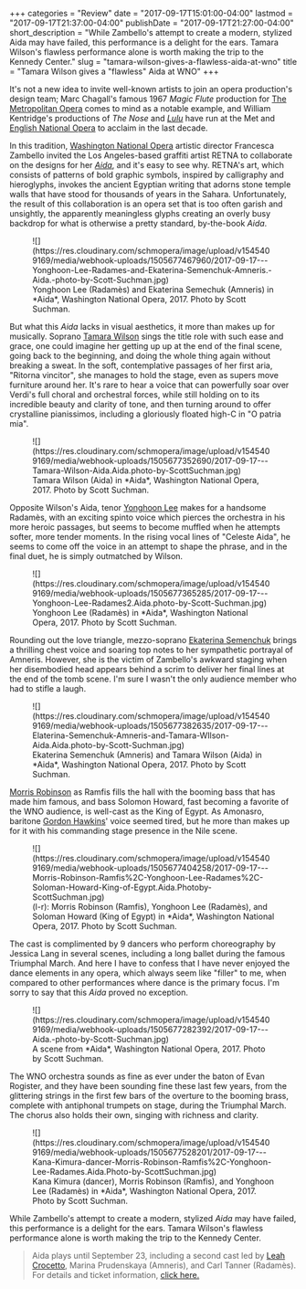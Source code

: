 +++
categories = "Review"
date = "2017-09-17T15:01:00-04:00"
lastmod = "2017-09-17T21:37:00-04:00"
publishDate = "2017-09-17T21:27:00-04:00"
short_description = "While Zambello&#039;s attempt to create a modern, stylized Aida may have failed, this performance is a delight for the ears. Tamara Wilson&#039;s flawless performance alone is worth making the trip to the Kennedy Center."
slug = "tamara-wilson-gives-a-flawless-aida-at-wno"
title = "Tamara Wilson gives a &quot;flawless&quot; Aida at WNO"
+++

It's not a new idea to invite well-known artists to join an opera production's design team; Marc Chagall's famous 1967 *Magic Flute* production for [The Metropolitan Opera](/scene/companies/the-metropolitan-opera/) comes to mind as a notable example, and William Kentridge's productions of *The Nose* and [*Lulu*](/in-review-lulu-at-eno/) have run at the Met and [English National Opera](/scene/companies/english-national-opera/) to acclaim in the last decade. 

In this tradition, [Washington National Opera](/scene/companies/washington-national-opera/) artistic director Francesca Zambello invited the Los Angeles-based graffiti artist RETNA to collaborate on the designs for her [*Aida*](http://www.kennedy-center.org/calendar/event/OSOSA), and it's easy to see why. RETNA's art, which consists of patterns of bold graphic symbols, inspired by calligraphy and hieroglyphs, invokes the ancient Egyptian writing that adorns stone temple walls that have stood for thousands of years in the Sahara. Unfortunately, the result of this collaboration is an opera set that is too often garish and unsightly, the apparently meaningless glyphs creating an overly busy backdrop for what is otherwise a pretty standard, by-the-book *Aida*.

<figure data-type="image">
![](https://res.cloudinary.com/schmopera/image/upload/v1545409169/media/webhook-uploads/1505677467960/2017-09-17---Yonghoon-Lee-Radames-and-Ekaterina-Semenchuk-Amneris.-Aida.-photo-by-Scott-Suchman.jpg)
<figcaption>Yonghoon Lee (Radamès) and Ekaterina Semechuk (Amneris) in *Aida*, Washington National Opera, 2017. Photo by Scott Suchman.</figcaption>
</figure>

But what this *Aida* lacks in visual aesthetics, it more than makes up for musically. Soprano [Tamara Wilson](/scene/people/tamara-wilson/) sings the title role with such ease and grace, one could imagine her getting up up at the end of the final scene, going back to the beginning, and doing the whole thing again without breaking a sweat. In the soft, contemplative passages of her first aria, "Ritorna vincitor", she manages to hold the stage, even as supers move furniture around her. It's rare to hear a voice that can powerfully soar over Verdi's full choral and orchestral forces, while still holding on to its incredible beauty and clarity of tone, and then turning around to offer crystalline pianissimos, including a gloriously floated high-C in "O patria mia".

<figure data-type="image">
![](https://res.cloudinary.com/schmopera/image/upload/v1545409169/media/webhook-uploads/1505677352690/2017-09-17---Tamara-Wilson-Aida.Aida.photo-by-ScottSuchman.jpg)
<figcaption>Tamara Wilson (Aida) in *Aida*, Washington National Opera, 2017. Photo by Scott Suchman.</figcaption>
</figure>

Opposite Wilson's Aida, tenor [Yonghoon Lee](/scene/people/yonghoon-lee/) makes for a handsome Radamès, with an exciting spinto voice which pierces the orchestra in his more heroic passages, but seems to become muffled when he attempts softer, more tender moments. In the rising vocal lines of "Celeste Aida", he seems to come off the voice in an attempt to shape the phrase, and in the final duet, he is simply outmatched by Wilson. 

<figure data-type="image">
![](https://res.cloudinary.com/schmopera/image/upload/v1545409169/media/webhook-uploads/1505677365285/2017-09-17---Yonghoon-Lee-Radames2.Aida.photo-by-Scott-Suchman.jpg)
<figcaption>Yonghoon Lee (Radamès) in *Aida*, Washington National Opera, 2017. Photo by Scott Suchman.</figcaption>
</figure>

Rounding out the love triangle, mezzo-soprano [Ekaterina Semenchuk](/scene/people/ekaterina-semenchuk/) brings a thrilling chest voice and soaring top notes to her sympathetic portrayal of Amneris. However, she is the victim of Zambello's awkward staging when her disembodied head appears behind a scrim to deliver her final lines at the end of the tomb scene. I'm sure I wasn't the only audience member who had to stifle a laugh.

<figure data-type="image">
![](https://res.cloudinary.com/schmopera/image/upload/v1545409169/media/webhook-uploads/1505677382635/2017-09-17---Elaterina-Semenchuk-Amneris-and-Tamara-WIlson-Aida.Aida.photo-by-Scott-Suchman.jpg)
<figcaption>Ekaterina Semenchuk (Amneris) and Tamara Wilson (Aida) in *Aida*, Washington National Opera, 2017. Photo by Scott Suchman.</figcaption>
</figure>

[Morris Robinson](/scene/people/morris-robinson/) as Ramfis fills the hall with the booming bass that has made him famous, and bass Solomon Howard, fast becoming a favorite of the WNO audience, is well-cast as the King of Egypt.  As Amonasro, baritone [Gordon Hawkins](/scene/people/gordon-hawkins/)' voice seemed tired, but he more than makes up for it with his commanding stage presence in the Nile scene.

<figure data-type="image">
![](https://res.cloudinary.com/schmopera/image/upload/v1545409169/media/webhook-uploads/1505677404258/2017-09-17---Morris-Robinson-Ramfis%2C-Yonghoon-Lee-Radames%2C-Soloman-Howard-King-of-Egypt.Aida.Photoby-ScottSuchman.jpg)
<figcaption>(l-r): Morris Robinson (Ramfis), Yonghoon Lee (Radamès), and Soloman Howard (King of Egypt) in *Aida*, Washington National Opera, 2017. Photo by Scott Suchman.</figcaption>
</figure>

The cast is complimented by 9 dancers who perform choreography by Jessica Lang in several scenes, including a long ballet during the famous Triumphal March. And here I have to confess that I have never enjoyed the dance elements in any opera, which always seem like "filler" to me, when compared to other performances where dance is the primary focus. I'm sorry to say that this *Aida* proved no exception.  

<figure data-type="image">
![](https://res.cloudinary.com/schmopera/image/upload/v1545409169/media/webhook-uploads/1505677282392/2017-09-17---Aida.-photo-by-Scott-Suchman.jpg)
<figcaption>A scene from *Aida*, Washington National Opera, 2017. Photo by Scott Suchman.</figcaption>
</figure>

The WNO orchestra sounds as fine as ever under the baton of Evan Rogister, and they have been sounding fine these last few years, from the glittering strings in the first few bars of the overture to the booming brass, complete with antiphonal trumpets on stage, during the Triumphal March. The chorus also holds their own, singing with richness and clarity.

<figure data-type="image">
![](https://res.cloudinary.com/schmopera/image/upload/v1545409169/media/webhook-uploads/1505677528201/2017-09-17---Kana-Kimura-dancer-Morris-Robinson-Ramfis%2C-Yonghoon-Lee-Radames.Aida.Photo-by-ScottSuchman.jpg)
<figcaption>Kana Kimura (dancer), Morris Robinson (Ramfis), and Yonghoon Lee (Radamès) in *Aida*, Washington National Opera, 2017. Photo by Scott Suchman.</figcaption>
</figure>

While Zambello's attempt to create a modern, stylized *Aida* may have failed, this performance is a delight for the ears. Tamara Wilson's flawless performance alone is worth making the trip to the Kennedy Center.

>Aida plays until September 23, including a second cast led by [Leah Crocetto](/talking-with-singers-leah-crocetto/), Marina Prudenskaya (Amneris), and Carl Tanner (Radamès). For details and ticket information, [click here.](http://www.kennedy-center.org/calendar/event/OSOSA)

